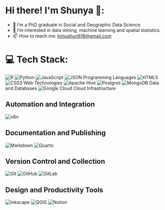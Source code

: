 # Hi there! I'm Shunya 👋:

- 🔭 I’m a PhD graduate in Social and Geographic Data Science
- 🌱 I’m interested in data mining, machine learning and spatial statistics
- 📫 How to reach me: [kimushun618@gmail.com](mailto:kimushun618@gmail.com)

# 💻 Tech Stack:
![R](https://img.shields.io/badge/r-%23276DC3.svg?style=for-the-badge&logo=r&logoColor=white) ![Python](https://img.shields.io/badge/python-3670A0?style=for-the-badge&logo=python&logoColor=ffdd54) ![JavaScript](https://img.shields.io/badge/javascript-%23323330.svg?style=for-the-badge&logo=javascript&logoColor=%23F7DF1E) ![JSON](https://img.shields.io/badge/json-%23E34F26.svg?style=for-the-badge&logo=json&logoColor=white) Programming Languages
![HTML5](https://img.shields.io/badge/html5-E34F26?style=for-the-badge&logo=html5&logoColor=white) ![CSS3](https://img.shields.io/badge/css3-1572B6?style=for-the-badge&logo=css3&logoColor=white) Web Technologies
![Apache Hive](https://img.shields.io/badge/Apache%20Hive-FDEE21?style=for-the-badge&logo=apachehive&logoColor=black) ![Postgres](https://img.shields.io/badge/postgres-%23316192.svg?style=for-the-badge&logo=postgresql&logoColor=white) ![MongoDB](https://img.shields.io/badge/mongodb-%2347A248.svg?style=for-the-badge&logo=mongodb&logoColor=white) Data and Databases
![Google Cloud](https://img.shields.io/badge/GoogleCloud-%234285F4.svg?style=for-the-badge&logo=google-cloud&logoColor=white) Cloud Infrastructure
## Automation and Integration
![n8n](https://img.shields.io/badge/n8n-%23000000.svg?style=for-the-badge&logo=n8n&logoColor=white)
## Documentation and Publishing
![Markdown](https://img.shields.io/badge/markdown-%23000000.svg?style=for-the-badge&logo=markdown&logoColor=white) ![Quarto](https://img.shields.io/badge/quarto-%230073EA.svg?style=for-the-badge&logo=quarto&logoColor=white)
## Version Control and Collection
![Git](https://img.shields.io/badge/git-%23F05033.svg?style=for-the-badge&logo=git&logoColor=white) ![GitHub](https://img.shields.io/badge/github-%23121011.svg?style=for-the-badge&logo=github&logoColor=white) ![GitLab](https://img.shields.io/badge/gitlab-%23181717.svg?style=for-the-badge&logo=gitlab&logoColor=white) 
## Design and Productivity Tools
![Inkscape](https://img.shields.io/badge/Inkscape-e0e0e0?style=for-the-badge&logo=inkscape&logoColor=080A13) ![QGIS](https://img.shields.io/badge/QGIS-%2300824D.svg?style=for-the-badge&logo=qgis&logoColor=white) ![Notion](https://img.shields.io/badge/Notion-%23000000.svg?style=for-the-badge&logo=notion&logoColor=white)
